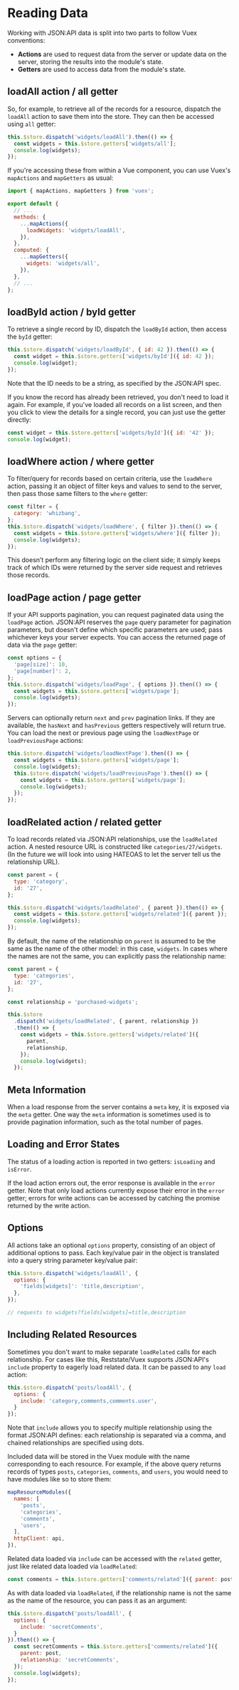 # Reading Data

Working with JSON:API data is split into two parts to follow Vuex conventions:

- **Actions** are used to request data from the server or update data on the server, storing the results into the module's state.
- **Getters** are used to access data from the module's state.

## loadAll action / all getter

So, for example, to retrieve all of the records for a resource, dispatch the `loadAll` action to save them into the store. They can then be accessed using `all` getter:

```javascript
this.$store.dispatch('widgets/loadAll').then(() => {
  const widgets = this.$store.getters['widgets/all'];
  console.log(widgets);
});
```

If you're accessing these from within a Vue component, you can use Vuex's `mapActions` and `mapGetters` as usual:

```javascript
import { mapActions, mapGetters } from 'vuex';

export default {
  // ...
  methods: {
    ...mapActions({
      loadWidgets: 'widgets/loadAll',
    }),
  },
  computed: {
    ...mapGetters({
      widgets: 'widgets/all',
    }),
  },
  // ...
};
```

## loadById action / byId getter

To retrieve a single record by ID, dispatch the `loadById` action, then access the `byId` getter:

```javascript
this.$store.dispatch('widgets/loadById', { id: 42 }).then(() => {
  const widget = this.$store.getters['widgets/byId']({ id: 42 });
  console.log(widget);
});
```

Note that the ID needs to be a string, as specified by the JSON:API spec.

If you know the record has already been retrieved, you don't need to load it again. For example, if you've loaded all records on a list screen, and then you click to view the details for a single record, you can just use the getter directly:

```javascript
const widget = this.$store.getters['widgets/byId']({ id: '42' });
console.log(widget);
```

## loadWhere action / where getter

To filter/query for records based on certain criteria, use the `loadWhere` action, passing it an object of filter keys and values to send to the server, then pass those same filters to the `where` getter:

```js
const filter = {
  category: 'whizbang',
};
this.$store.dispatch('widgets/loadWhere', { filter }).then(() => {
  const widgets = this.$store.getters['widgets/where']({ filter });
  console.log(widgets);
});
```

This doesn’t perform any filtering logic on the client side; it simply keeps track of which IDs were returned by the server side request and retrieves those records.

## loadPage action / page getter

If your API supports pagination, you can request paginated data using the `loadPage` action. JSON:API reserves the `page` query parameter for pagination parameters, but doesn't define which specific parameters are used; pass whichever keys your server expects. You can access the returned page of data via the `page` getter:

```js
const options = {
  'page[size]': 10,
  'page[number]': 2,
};
this.$store.dispatch('widgets/loadPage', { options }).then(() => {
  const widgets = this.$store.getters['widgets/page'];
  console.log(widgets);
});
```

Servers can optionally return `next` and `prev` pagination links. If they are available, the `hasNext` and `hasPrevious` getters respectively will return true. You can load the next or previous page using the `loadNextPage` or `loadPreviousPage` actions:

```js
this.$store.dispatch('widgets/loadNextPage').then(() => {
  const widgets = this.$store.getters['widgets/page'];
  console.log(widgets);
  this.$store.dispatch('widgets/loadPreviousPage').then(() => {
    const widgets = this.$store.getters['widgets/page'];
    console.log(widgets);
  });
});
```

## loadRelated action / related getter

To load records related via JSON:API relationships, use the `loadRelated` action. A nested resource URL is constructed like `categories/27/widgets`. (In the future we will look into using HATEOAS to let the server tell us the relationship URL).

```javascript
const parent = {
  type: 'category',
  id: '27',
};

this.$store.dispatch('widgets/loadRelated', { parent }).then(() => {
  const widgets = this.$store.getters['widgets/related']({ parent });
  console.log(widgets);
});
```

By default, the name of the relationship on `parent` is assumed to be the same as the name of the other model: in this case, `widgets`. In cases where the names are not the same, you can explicitly pass the relationship name:

```js
const parent = {
  type: 'categories',
  id: '27',
};

const relationship = 'purchased-widgets';

this.$store
  .dispatch('widgets/loadRelated', { parent, relationship })
  .then(() => {
    const widgets = this.$store.getters['widgets/related']({
      parent,
      relationship,
    });
    console.log(widgets);
  });
```

## Meta Information

When a load response from the server contains a `meta` key, it is exposed via the `meta` getter. One way the `meta` information is sometimes used is to provide pagination information, such as the total number of pages.

## Loading and Error States

The status of a loading action is reported in two getters: `isLoading` and `isError`.

If the load action errors out, the error response is available in the `error` getter. Note that only load actions currently expose their error in the `error` getter; errors for write actions can be accessed by catching the promise returned by the write action.

## Options

All actions take an optional `options` property, consisting of an object of additional options to pass. Each key/value pair in the object is translated into a query string parameter key/value pair:

```js
this.$store.dispatch('widgets/loadAll', {
  options: {
    'fields[widgets]': 'title,description',
  },
});

// requests to widgets?fields[widgets]=title,description
```

## Including Related Resources

Sometimes you don't want to make separate `loadRelated` calls for each relationship. For cases like this, Reststate/Vuex supports JSON:API's `include` property to eagerly load related data. It can be passed to any `load` action:

```js
this.$store.dispatch('posts/loadAll', {
  options: {
    include: 'category,comments,comments.user',
  }
});
```

Note that `include` allows you to specify multiple relationship using the format JSON:API defines: each relationship is separated via a comma, and chained relationships are specified using dots.

Included data will be stored in the Vuex module with the name corresponding to each resource. For example, if the above query returns records of types `posts`, `categories`, `comments`, and `users`, you would need to have modules like so to store them:

```js
mapResourceModules({
  names: [
    'posts',
    'categories',
    'comments',
    'users',
  ],
  httpClient: api,
}),
```

Related data loaded via `include` can be accessed with the `related` getter, just like related data loaded via `loadRelated`:

```js
const comments = this.$store.getters['comments/related']({ parent: post });
```

As with data loaded via `loadRelated`, if the relationship name is not the same as the name of the resource, you can pass it as an argument:

```js
this.$store.dispatch('posts/loadAll', {
  options: {
    include: 'secretComments',
  }
}).then(() => {
  const secretComments = this.$store.getters['comments/related']({
    parent: post,
    relationship: 'secretComments',
  });
  console.log(widgets);
});
```
